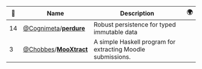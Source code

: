 |:star2: | Name | Description | 🌍|
|---|---|---|---|
|14|[@Cognimeta](https://github.com/Cognimeta)/[**perdure**](https://github.com/Cognimeta/perdure)|Robust persistence for typed immutable data||
|3|[@Chobbes](https://github.com/Chobbes)/[**MooXtract**](https://github.com/Chobbes/MooXtract)|A simple Haskell program for extracting Moodle submissions.||

